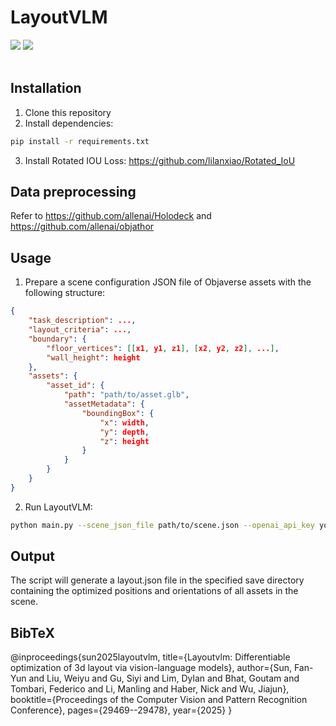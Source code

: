 # LayoutVLM

<div align="left">
    <a href="https://ai.stanford.edu/~sunfanyun/layoutvlm"><img src="https://img.shields.io/badge/🌐 Website-Visit-orange"></a>
    <a href=""><img src="https://img.shields.io/badge/arXiv-PDF-blue"></a>
</div>

<br>

## Installation

1. Clone this repository
2. Install dependencies:
```bash
pip install -r requirements.txt
```
3. Install Rotated IOU Loss: https://github.com/lilanxiao/Rotated_IoU

## Data preprocessing
Refer to https://github.com/allenai/Holodeck and https://github.com/allenai/objathor

## Usage

1. Prepare a scene configuration JSON file of Objaverse assets with the following structure:
```json
{
    "task_description": ...,
    "layout_criteria": ...,
    "boundary": {
        "floor_vertices": [[x1, y1, z1], [x2, y2, z2], ...],
        "wall_height": height
    },
    "assets": {
        "asset_id": {
            "path": "path/to/asset.glb",
            "assetMetadata": {
                "boundingBox": {
                    "x": width,
                    "y": depth,
                    "z": height
                }
            }
        }
    }
}
```

2. Run LayoutVLM:
```bash
python main.py --scene_json_file path/to/scene.json --openai_api_key your_api_key
```

## Output
The script will generate a layout.json file in the specified save directory containing the optimized positions and orientations of all assets in the scene.

## BibTeX
@inproceedings{sun2025layoutvlm,
  title={Layoutvlm: Differentiable optimization of 3d layout via vision-language models},
  author={Sun, Fan-Yun and Liu, Weiyu and Gu, Siyi and Lim, Dylan and Bhat, Goutam and Tombari, Federico and Li, Manling and Haber, Nick and Wu, Jiajun},
  booktitle={Proceedings of the Computer Vision and Pattern Recognition Conference},
  pages={29469--29478},
  year={2025}
}

